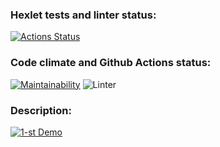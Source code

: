 ### Hexlet tests and linter status:

[![Actions Status](https://github.com/heXile/frontend-project-lvl2/workflows/hexlet-check/badge.svg)](https://github.com/heXile/frontend-project-lvl2/actions)

### Code climate and Github Actions status:

[![Maintainability](https://api.codeclimate.com/v1/badges/13299e864e73b5b6e966/maintainability)](https://codeclimate.com/github/heXile/frontend-project-lvl2/maintainability)
![Linter](https://github.com/heXile/frontend-project-lvl2/actions/workflows/frontend-project-lvl2.yml/badge.svg)

### Description:

[![1-st Demo](https://asciinema.org/a/D02zey5OJGlGl9vJZq6USgx1o.svg)](https://asciinema.org/a/D02zey5OJGlGl9vJZq6USgx1o)
